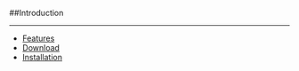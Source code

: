 ##Introduction

----------

* [Features](#features "/manuals/sentry/introduction/index")
* [Download](#download "/manuals/sentry/introduction/download")
* [Installation](#installation "/manuals/sentry/introduction/installation")

